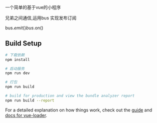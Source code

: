 一个简单的基于vue的小程序

兄弟之间通信,运用bus  实现发布订阅

bus.$emit()   bus.$on()
## Build Setup

``` bash
# 下载依赖
npm install

# 启动服务
npm run dev

# 打包
npm run build

# build for production and view the bundle analyzer report
npm run build --report
```

For a detailed explanation on how things work, check out the [guide](http://vuejs-templates.github.io/webpack/) and [docs for vue-loader](http://vuejs.github.io/vue-loader).

